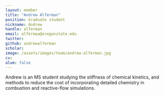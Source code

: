 ```yaml
---
layout: member
title: "Andrew Alferman"
position: Graduate student
nickname: Andrew
handle: alferman
email: alfermaa@oregonstate.edu
twitter:
github: andrewalferman
scholar:
image: /assets/images/team/andrew-alferman.jpg
cv:
alum: false
---
```

Andrew is an MS student studying the stiffness of chemical kinetics, and methods to reduce the cost of incorporating detailed chemistry in combustion and reactive-flow simulations.


[Oregon State University]: http://oregonstate.edu/
[School of Mechanical, Industrial, and Manufacturing Engineering]: http://mime.oregonstate.edu
